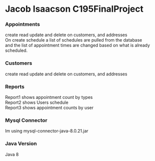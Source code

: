 # Jacob Isaacson C195FinalProject
### Appointments
create read update and delete on customers, and addresses \
On create schedule a list of schedules are pulled from the database \
and the list of appointment times are changed based on what is already scheduled.

### Customers
create read update and delete on customers, and addresses

### Reports
Report1 shows appointment count by types \
Report2 shows Users schedule \
Report3 shows appointment counts by user 

### Mysql Connector
Im using mysql-connector-java-8.0.21.jar

### Java Version
Java 8